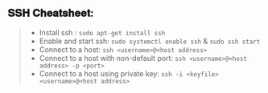 ## 𝐒𝐒𝐇 𝐂𝐡𝐞𝐚𝐭𝐬𝐡𝐞𝐞𝐭:

> - Install ssh : `sudo apt-get install ssh`
> - Enable and start ssh: `sudo systemctl enable ssh` & `sudo ssh start`
> - Connect to a host: `ssh <username>@<host address>`
> - Connect to a host with non-default port: `ssh <username>@<host address> -p <port>`
> - Connect to a host using private key: `ssh -i <keyfile> <username>@<host address>`


